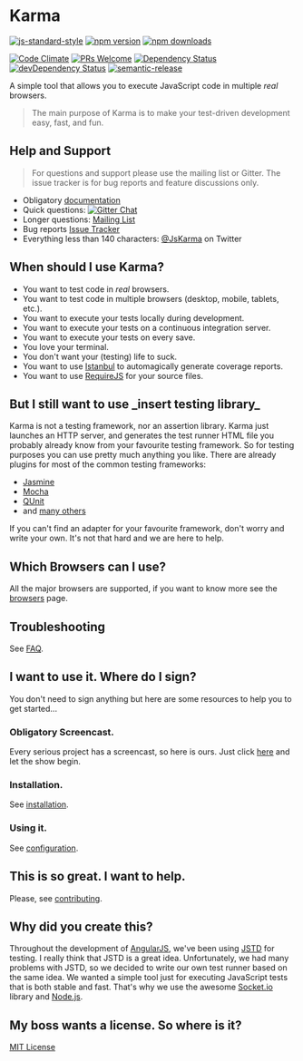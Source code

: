 # Karma

[![js-standard-style](https://img.shields.io/badge/code%20style-standard-brightgreen.svg?style=flat-square)](https://github.com/karma-runner/karma) [![npm version](https://img.shields.io/npm/v/karma.svg?style=flat-square)](https://www.npmjs.com/package/karma) [![npm downloads](https://img.shields.io/npm/dm/karma.svg?style=flat-square)](https://npmcharts.com/compare/karma?minimal=true)

[![Code Climate](https://img.shields.io/codeclimate/github/karma-runner/karma.svg?style=flat-square)](https://codeclimate.com/github/karma-runner/karma) [![PRs Welcome](https://img.shields.io/badge/prs-welcome-brightgreen.svg?style=flat-square)](https://makeapullrequest.com/) [![Dependency Status](https://img.shields.io/david/karma-runner/karma.svg?style=flat-square)](https://david-dm.org/karma-runner/karma) [![devDependency Status](https://img.shields.io/david/dev/karma-runner/karma.svg?style=flat-square)](https://david-dm.org/karma-runner/karma#info=devDependencies) [![semantic-release](https://img.shields.io/badge/%20%20%F0%9F%93%A6%F0%9F%9A%80-semantic--release-e10079.svg)](https://github.com/semantic-release/semantic-release)

A simple tool that allows you to execute JavaScript code in multiple
_real_ browsers.

> The main purpose of Karma is to make your test-driven development easy,
> fast, and fun.

## Help and Support

> For questions and support please use the mailing list or Gitter.
> The issue tracker is for bug reports and feature discussions only.

* Obligatory [documentation]
* Quick questions:
  [![Gitter Chat](https://img.shields.io/badge/GITTER-join%20chat-green.svg?style=flat-square)](https://gitter.im/karma-runner/karma)
* Longer questions: [Mailing List]
* Bug reports [Issue Tracker]
* Everything less than 140 characters: [@JsKarma] on Twitter

## When should I use Karma?

* You want to test code in *real* browsers.
* You want to test code in multiple browsers (desktop, mobile,
  tablets, etc.).
* You want to execute your tests locally during development.
* You want to execute your tests on a continuous integration server.
* You want to execute your tests on every save.
* You love your terminal.
* You don't want your (testing) life to suck.
* You want to use [Istanbul] to automagically generate coverage
  reports.
* You want to use [RequireJS] for your source files.

## But I still want to use \_insert testing library\_

Karma is not a testing framework, nor an assertion library.
Karma just launches an HTTP server, and generates the test runner HTML file you probably already know from your
favourite testing framework.
So for testing purposes you can use pretty much anything you like. There are already plugins for most of the common
testing frameworks:

* [Jasmine]
* [Mocha]
* [QUnit]
* and [many others](https://www.npmjs.com/search?q=keywords:karma-adapter)

If you can't find an adapter for your favourite framework, don't worry and write your own.
It's not that hard and we are here to help.

## Which Browsers can I use?

All the major browsers are supported, if you want to know more see the
[browsers] page.

## Troubleshooting

See [FAQ](https://karma-runner.github.io/latest/intro/faq.html).

## I want to use it. Where do I sign?

You don't need to sign anything but here are some resources to help
you to get started...

### Obligatory Screencast.

Every serious project has a screencast, so here is ours. Just click
[here] and let the show begin.

### Installation.

See [installation](https://karma-runner.github.io/latest/intro/installation.html).

### Using it.

See [configuration](https://karma-runner.github.io/latest/intro/configuration.html).

## This is so great. I want to help.

Please, see
[contributing](https://karma-runner.github.io/latest/dev/contributing.html).

## Why did you create this?

Throughout the development of [AngularJS], we've been using [JSTD] for
testing. I really think that JSTD is a great idea. Unfortunately, we
had many problems with JSTD, so we decided to write our own test
runner based on the same idea. We wanted a simple tool just for
executing JavaScript tests that is both stable and fast. That's why we
use the awesome [Socket.io] library and [Node.js].

## My boss wants a license. So where is it?

[MIT License](./LICENSE)


[AngularJS]: https://angularjs.org/

[JSTD]: https://code.google.com/p/js-test-driver/

[Socket.io]: https://socket.io/

[Node.js]: https://nodejs.org/

[Jasmine]: https://github.com/karma-runner/karma-jasmine

[Mocha]: https://github.com/karma-runner/karma-mocha

[QUnit]: https://github.com/karma-runner/karma-qunit

[here]: https://www.youtube.com/watch?v=MVw8N3hTfCI

[Mailing List]: https://groups.google.com/forum/#!forum/karma-users

[Issue Tracker]: https://github.com/karma-runner/karma/issues

[@JsKarma]: https://twitter.com/JsKarma

[RequireJS]: https://requirejs.org/

[Istanbul]: https://github.com/gotwarlost/istanbul

[browsers]: https://karma-runner.github.io/latest/config/browsers.html

[documentation]: https://karma-runner.github.io
